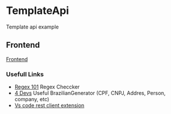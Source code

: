 # TemplateApi

Template api example

## Frontend

[Frontend](https://github.com/flpinheiro/TemplateApi.Frontend)

### Usefull Links

* [Regex 101](https://regex101.com/)
Regex Checcker
* [4 Devs](https://www.4devs.com.br/)
Useful BrazilianGenerator (CPF, CNPJ, Addres, Person, company, etc)
* [Vs code rest client extension](https://github.com/Huachao/vscode-restclient)
